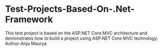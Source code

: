 # Test-Projects-Based-On-.Net-Framework
This test project is based on the ASP.NET Core MVC architecture and demonstrates how to build a project using ASP.NET Core MVC technology.
Author-Anju Maurya
